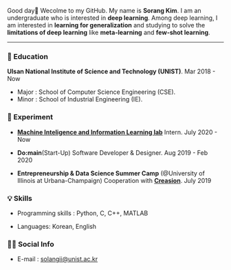 Good day:raised_hands: Wecolme to my GitHub. My name is **Sorang Kim**. I am an undergraduate who is interested in **deep learning**. Among deep learning, I am interested in **learning for generalization** and studying to solve the **limitations of deep learning** like **meta-learning** and **few-shot learning**.

---

### :school_satchel: Education

**Ulsan National Institute of Science and Technology (UNIST)**. Mar 2018 - Now

- Major : School of Computer Science Engineering (CSE).
- Minor : School of Industrial Engineering (IE).

### :seedling:  Experiment

- [**Machine Inteligence and Information Learning lab**](https://sites.google.com/view/swyoon89/research-interests) Intern. July 2020 - Now

- **Do:main**(Start-Up) Software Developer & Designer. Aug 2019 - Feb 2020

- **Entrepreneurship & Data Science Summer Camp** (@University of Illinois at Urbana-Champaign) Cooperation with **[Creasion](https://iventure.illinois.edu/2019/06/01/creasion-creating-a-sustainable-water-source-for-indonesian-communities/)**. July 2019

  

### :bulb: Skills

- Programming skills : Python, C, C++, MATLAB

- Languages: Korean, English

  

### :ok_woman: Social Info

- E-mail : solangii@unist.ac.kr
